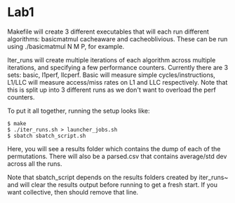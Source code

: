Lab1
====

Makefile will create 3 different executables that will each run different algorithms: basicmatmul cacheaware and cacheoblivious. These can be run using ./basicmatmul N M P, for example.

Iter_runs will create multiple iterations of each algorithm across multiple iterations, and specifying a few performance counters. Currently there are 3 sets: basic, l1perf, llcperf. Basic will measure simple cycles/instructions, L1/LLC will measure access/miss rates on L1 and LLC respectively. Note that this is split up into 3 different runs as we don't want to overload the perf counters.


To put it all together, running the setup looks like:

    $ make
    $ ./iter_runs.sh > launcher_jobs.sh
    $ sbatch sbatch_script.sh

Here, you will see a results folder which contains the dump of each of the permutations. There will also be a parsed.csv that contains average/std dev across all the runs.

Note that sbatch_script depends on the results folders created by iter_runs~ and will clear the results output before running to get a fresh start. If you want collective, then should remove that line.

